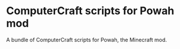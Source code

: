 # ComputerCraft scripts for Powah mod
A bundle of ComputerCraft scripts for Powah, the Minecraft mod.